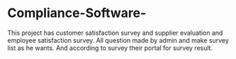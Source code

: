 # Compliance-Software-
This project has customer satisfaction survey and supplier evaluation and employee satisfaction survey. All question made by admin and make survey list as he wants. And according to survey their portal for survey result.
